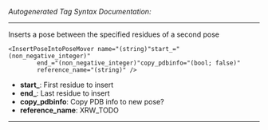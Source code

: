 _Autogenerated Tag Syntax Documentation:_

---
Inserts a pose between the specified residues of a second pose

```
<InsertPoseIntoPoseMover name="(string)"start_="(non_negative_integer)"
        end_="(non_negative_integer)"copy_pdbinfo="(bool; false)"
        reference_name="(string)" />
```

-   **start_**: First residue to insert
-   **end_**: Last residue to insert
-   **copy_pdbinfo**: Copy PDB info to new pose?
-   **reference_name**: XRW_TODO

---
